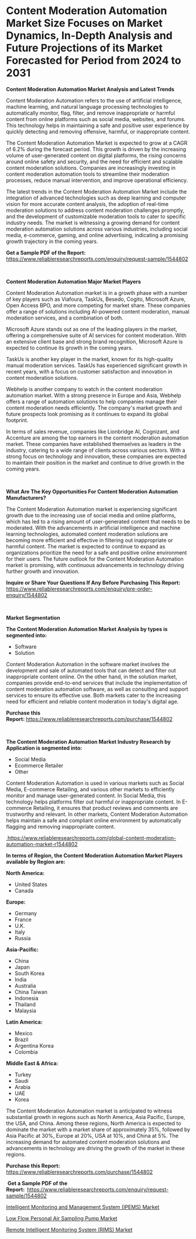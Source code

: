 <p><h1>Content Moderation Automation Market Size Focuses on Market Dynamics, In-Depth Analysis and Future Projections of its Market Forecasted for Period from 2024 to 2031</h1></p><p><strong>Content Moderation Automation Market Analysis and Latest Trends</strong></p>
<p><p>Content Moderation Automation refers to the use of artificial intelligence, machine learning, and natural language processing technologies to automatically monitor, flag, filter, and remove inappropriate or harmful content from online platforms such as social media, websites, and forums. This technology helps in maintaining a safe and positive user experience by quickly detecting and removing offensive, harmful, or inappropriate content.</p><p>The Content Moderation Automation Market is expected to grow at a CAGR of 6.2% during the forecast period. This growth is driven by the increasing volume of user-generated content on digital platforms, the rising concerns around online safety and security, and the need for efficient and scalable content moderation solutions. Companies are increasingly investing in content moderation automation tools to streamline their moderation processes, reduce manual intervention, and improve operational efficiency.</p><p>The latest trends in the Content Moderation Automation Market include the integration of advanced technologies such as deep learning and computer vision for more accurate content analysis, the adoption of real-time moderation solutions to address content moderation challenges promptly, and the development of customizable moderation tools to cater to specific industry needs. The market is witnessing a growing demand for content moderation automation solutions across various industries, including social media, e-commerce, gaming, and online advertising, indicating a promising growth trajectory in the coming years.</p></p>
<p><strong>Get a Sample PDF of the Report:&nbsp;</strong> <a href="https://www.reliableresearchreports.com/enquiry/request-sample/1544802">https://www.reliableresearchreports.com/enquiry/request-sample/1544802</a></p>
<p>&nbsp;</p>
<p><strong>Content Moderation Automation Major Market Players</strong></p>
<p><p>Content Moderation Automation market is in a growth phase with a number of key players such as Viafoura, TaskUs, Besedo, Cogito, Microsoft Azure, Open Access BPO, and more competing for market share. These companies offer a range of solutions including AI-powered content moderation, manual moderation services, and a combination of both.</p><p>Microsoft Azure stands out as one of the leading players in the market, offering a comprehensive suite of AI services for content moderation. With an extensive client base and strong brand recognition, Microsoft Azure is expected to continue its growth in the coming years.</p><p>TaskUs is another key player in the market, known for its high-quality manual moderation services. TaskUs has experienced significant growth in recent years, with a focus on customer satisfaction and innovation in content moderation solutions.</p><p>Webhelp is another company to watch in the content moderation automation market. With a strong presence in Europe and Asia, Webhelp offers a range of automation solutions to help companies manage their content moderation needs efficiently. The company's market growth and future prospects look promising as it continues to expand its global footprint.</p><p>In terms of sales revenue, companies like Lionbridge AI, Cognizant, and Accenture are among the top earners in the content moderation automation market. These companies have established themselves as leaders in the industry, catering to a wide range of clients across various sectors. With a strong focus on technology and innovation, these companies are expected to maintain their position in the market and continue to drive growth in the coming years.</p></p>
<p>&nbsp;</p>
<p><strong>What Are The Key Opportunities For Content Moderation Automation Manufacturers?</strong></p>
<p><p>The Content Moderation Automation market is experiencing significant growth due to the increasing use of social media and online platforms, which has led to a rising amount of user-generated content that needs to be moderated. With the advancements in artificial intelligence and machine learning technologies, automated content moderation solutions are becoming more efficient and effective in filtering out inappropriate or harmful content. The market is expected to continue to expand as organizations prioritize the need for a safe and positive online environment for their users. The future outlook for the Content Moderation Automation market is promising, with continuous advancements in technology driving further growth and innovation.</p></p>
<p><strong>Inquire or Share Your Questions If Any Before Purchasing This Report:</strong> <a href="https://www.reliableresearchreports.com/enquiry/pre-order-enquiry/1544802">https://www.reliableresearchreports.com/enquiry/pre-order-enquiry/1544802</a></p>
<p>&nbsp;</p>
<p><strong>Market Segmentation</strong></p>
<p><strong>The Content Moderation Automation Market Analysis by types is segmented into:</strong></p>
<p><ul><li>Software</li><li>Solution</li></ul></p>
<p><p>Content Moderation Automation in the software market involves the development and sale of automated tools that can detect and filter out inappropriate content online. On the other hand, in the solution market, companies provide end-to-end services that include the implementation of content moderation automation software, as well as consulting and support services to ensure its effective use. Both markets cater to the increasing need for efficient and reliable content moderation in today's digital age.</p></p>
<p><strong>Purchase this Report:&nbsp;</strong><a href="https://www.reliableresearchreports.com/purchase/1544802">https://www.reliableresearchreports.com/purchase/1544802</a></p>
<p>&nbsp;</p>
<p><strong>The Content Moderation Automation Market Industry Research by Application is segmented into:</strong></p>
<p><ul><li>Social Media</li><li>Ecommerce Retailer</li><li>Other</li></ul></p>
<p><p>Content Moderation Automation is used in various markets such as Social Media, E-commerce Retailing, and various other markets to efficiently monitor and manage user-generated content. In Social Media, this technology helps platforms filter out harmful or inappropriate content. In E-commerce Retailing, it ensures that product reviews and comments are trustworthy and relevant. In other markets, Content Moderation Automation helps maintain a safe and compliant online environment by automatically flagging and removing inappropriate content.</p></p>
<p><a href="https://www.reliableresearchreports.com/global-content-moderation-automation-market-r1544802">&nbsp;https://www.reliableresearchreports.com/global-content-moderation-automation-market-r1544802</a></p>
<p><strong>In terms of Region, the Content Moderation Automation Market Players available by Region are:</strong></p>
<p>
    <p> <strong> North America: </strong>
        <ul>
            <li>United States</li>
            <li>Canada</li>
        </ul>
        </p> 
    <p> <strong> Europe: </strong>
        <ul>
            <li>Germany</li>
            <li>France</li>
            <li>U.K.</li>
            <li>Italy</li>
            <li>Russia</li>
        </ul>
        </p> 
    <p> <strong> Asia-Pacific: </strong>
        <ul>
            <li>China</li>
            <li>Japan</li>
            <li>South Korea</li>
            <li>India</li>
            <li>Australia</li>
            <li>China Taiwan</li>
            <li>Indonesia</li>
            <li>Thailand</li>
            <li>Malaysia</li>
        </ul>
        </p> 
    <p> <strong> Latin America: </strong>
        <ul>
            <li>Mexico</li>
            <li>Brazil</li>
            <li>Argentina Korea</li>
            <li>Colombia</li>
        </ul>
        </p> 
    <p> <strong> Middle East & Africa: </strong>
        <ul>
            <li>Turkey</li>
            <li>Saudi</li>
            <li>Arabia</li>
            <li>UAE</li>
            <li>Korea</li>
        </ul>
    </p>
    </p>
<p><p>The Content Moderation Automation market is anticipated to witness substantial growth in regions such as North America, Asia Pacific, Europe, the USA, and China. Among these regions, North America is expected to dominate the market with a market share of approximately 35%, followed by Asia Pacific at 30%, Europe at 20%, USA at 10%, and China at 5%. The increasing demand for automated content moderation solutions and advancements in technology are driving the growth of the market in these regions.</p></p>
<p><strong>Purchase this Report: </strong><a href="https://www.reliableresearchreports.com/purchase/1544802">https://www.reliableresearchreports.com/purchase/1544802</a></p>
<p>&nbsp;<strong>Get a Sample PDF of the Report:&nbsp;&nbsp;</strong><a href="https://www.reliableresearchreports.com/enquiry/request-sample/1544802">https://www.reliableresearchreports.com/enquiry/request-sample/1544802</a></p>
<p><strong></strong></p>
<p><p><a href="https://github.com/qndifksd5/Market-Research-Report-List-1/blob/main/intelligent-monitoring-and-management-system-ipems-market.md">Intelligent Monitoring and Management System (IPEMS) Market</a></p><p><a href="https://www.linkedin.com/pulse/low-flow-personal-air-sampling-pump-market-outlook-complete-industry-fa9ff">Low Flow Personal Air Sampling Pump Market</a></p><p><a href="https://github.com/JameTravis/Market-Research-Report-List-6/blob/main/remote-intelligent-monitoring-system-rims-market.md">Remote Intelligent Monitoring System (RIMS) Market</a></p></p>